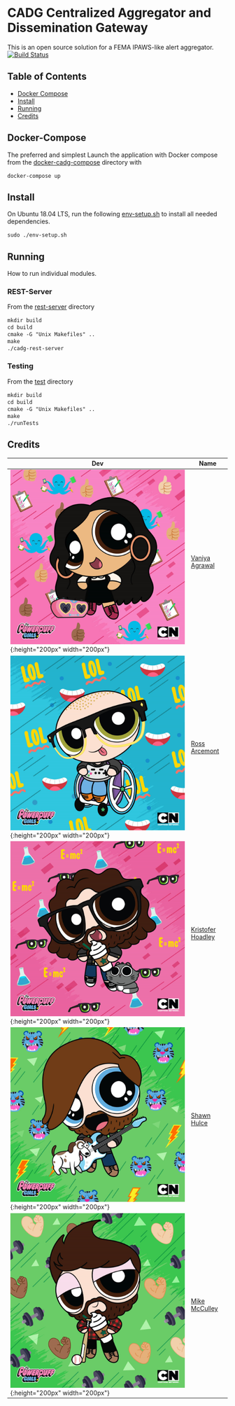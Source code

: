 # CADG Centralized Aggregator and Dissemination Gateway

This is an open source solution for a FEMA IPAWS-like alert aggregator. [![Build Status](https://api.travis-ci.org/OS-WASABI/CADG.svg?branch=dev)](https://travis-ci.org/OS-WASABI/CADG)

## Table of Contents
* [Docker Compose](#docker-compose)
* [Install](#install)
* [Running](#running)
* [Credits](#credits)

## Docker-Compose
The preferred and simplest 
Launch the application with Docker compose from the [docker-cadg-compose](docker-cadg-compose) directory with
```
docker-compose up
```

## Install
On Ubuntu 18.04 LTS, run the following [env-setup.sh](docker-test-env/env-setup.sh) to install all needed dependencies.
```
sudo ./env-setup.sh
```
## Running
How to run individual modules.
### REST-Server
From the [rest-server](rest-server) directory
```
mkdir build
cd build
cmake -G "Unix Makefiles" ..
make
./cadg-rest-server
```
### Testing
From the [test](test) directory
```
mkdir build
cd build
cmake -G "Unix Makefiles" ..
make
./runTests
```

## Credits
Dev | Name
-------|------
![Vaniya Agrawal](/img/vaniya.png){:height="200px" width="200px"} | [Vaniya Agrawal](https://github.com/vsagrawal0)
![Ross Arcemont](/img/ross.png){:height="200px" width="200px"} | [Ross Arcemont](https://github.com/SilverStar07)
![Kristofer Hoadley](/img/kris.png){:height="200px" width="200px"} | [Kristofer Hoadley](https://github.com/kchoadley)
![Shawn Hulce](/img/shawn.jpg){:height="200px" width="200px"} | [Shawn Hulce](https://github.com/SHulce)
![Mike McCulley](/img/mike.png){:height="200px" width="200px"} | [Mike McCulley](https://github.com/ASUMike)